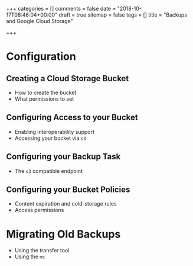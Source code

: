 +++
categories = []
comments = false
date = "2018-10-17T08:46:04+00:00"
draft = true
sitemap = false
tags = []
title = "Backups and Google Cloud Storage"

+++
# Configuration

## Creating a Cloud Storage Bucket

* How to create the bucket
* What permissions to set

## Configuring Access to your Bucket

* Enabling interoperability support
* Accessing your bucket via `s3`

## Configuring your Backup Task

* The `s3` compatible endpoint

## Configuring your Bucket Policies

* Content expiration and cold-storage rules
* Access permissions

# Migrating Old Backups

* Using the transfer tool
* Using the `mc`